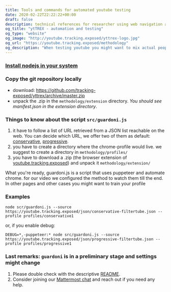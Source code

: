 ```yaml
---
title: Tools and commands for automated youtube testing
date: 2020-02-22T22:22:22+00:00
draft: false
description: technical references for researcher using web navigation automation tool
og_title: "ytTREX - automation and testing"
og_type: "website"
og_image: "http://youtube.tracking.exposed/yttrex-logo.jpg"
og_url: "https://youtube.tracking.exposed/methodology"
og_description: "When testing youtube you might want to mix actual people with synthetic access, here is provided our script and method"
---
```


### [Install nodejs in your system](https://nodejs.org/en/download://nodejs.org/en/download/)

### Copy the git repository locally

* download: https://github.com/tracking-exposed/yttrex/archive/master.zip
* unpack the .zip in the `methodology/extension` directory. _You should see manifest.json in the extension directory_.

### Things to know about the script `src/guardoni.js`

1. it have to follow a list of URL retrieved from a JSON list reachable on the web. You can decide which URL, we offer two of them as default: [conservative](https://youtube.tracking.exposed/bin/conservative-filtertube.json), [progressive](https://youtube.tracking.exposed/bin/progressive-filtertube.json).
2. you have to create a directory where the chrome-profile would live. we suggest to create a directory in `methodology/profiles/`
3. you have to download a .zip (the browser extension of [youtube.tracking.exposed](/)) and unpack it `methodology/extension/`

What you're ready, guardoni.js is a script that uses puppeteer and automate chrome.
for our video we configured the method to watch them till the end. In other pages and other cases you might want to train your profile

### Examples

`node scr/guardoni.js --source https://youtube.tracking.exposed/json/conservative-filtertube.json --profile profiles/conservative1`

or, if you enable debug:

`DEBUG=*,-puppeteer:* node src/guardoni.js --source https://youtube.tracking.exposed/json/progressive-filtertube.json --profile profiles/progressive1`

### Last remarks: `guardoni` is in a preliminary stage and settings might change

1. Please double check with the descriptive [README](https://github.com/tracking-exposed/yttrex/tree/master/methodology).
2. Consider joining our [Mattermost chat](https://chat.securitywithoutborders.org/community/channels/trackingexposed) and reach out if you need any help.
